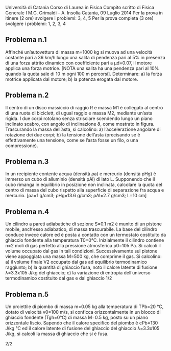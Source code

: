 Università di Catania
Corso di Laurea in Fisica
Compito scritto di Fisica Generale I
M.G. Grimaldi – A. Insolia
Catania, 09 Luglio 2014
Per la prova in itinere (2 ore) svolgere i problemi: 3, 4, 5
Per la prova completa (3 ore) svolgere i problemi: 1, 2, 3, 4
## Problema n.1
Affinché un’autovettura di massa m=1000 kg si muova ad una velocità costante pari a 36 km/h
lungo una salita di pendenza pari al 5% in presenza di una forza attrito dinamico con coefficiente
pari a µd=0.07, il motore applica una forza motrice. [NOTA una salita ha una pendenza pari al 10%
quando la quota sale di 10 m ogni 100 m percorsi]. Determinare:
a) la forza motrice applicata dal motore;
b) la potenza erogata dal motore.
## Problema n.2
Il centro di un disco massiccio di raggio R e massa M1 è collegato al
centro di una ruota di biciclett, di ugual raggio e massa M2,
mediante un’asta rigida. I due corpi rotolano senza strisciare
scendendo lungo un piano inclinato scabro, con angolo di
inclinazione ϑ, come mostrato in figura. Trascurando la massa
dell’asta, si calcolino:
a) l’accelerazione angolare di rotazione dei due corpi;
b) la tensione dell’asta (precisando se è effettivamente una
tensione, come se l’asta fosse un filo, o una compressione).
## Problema n.3
In un recipiente contente acqua (densità ρa) e mercurio (densità ρHg)
è immerso un cubo di alluminio (densità ρAl) di lato L. Supponendo
che il cubo rimanga in equilibrio in posizione non inclinata, calcolare
la quota del centro di massa del cubo rispetto alla superficie di
separazione fra acqua e mercurio. [ρa=1 g/cm3; ρHg=13.6 g/cm3;
ρAl=2.7 g/cm3; L=10 cm]

## Problema n.4
Un cilindro a pareti adiabatiche di sezione S=0.1 m2 è munito di un pistone mobile, anch’esso
adiabatico, di massa trascurabile. La base del cilindro conduce invece calore ed è posta a contatto
con un termostato costituito da ghiaccio fondente alla temperatura T0=0°C. Inizialmente il cilindro
contiene n=2 moli di gas perfetto alla pressione atmosferica p0=105 Pa. Si calcoli il volume
occupato dal gas in tali condizioni. Successivamente sul pistone viene appoggiata una massa
M=500 kg, che comprime il gas. Si calcolino:
a) il volume finale V2 occupato dal gas ad equilibrio termodinamico raggiunto;
b) la quantità di ghiaccio fusa, noto il calore latente di fusione λ=3.3x105 J/kg del ghiaccio;
c) la variazione di entropia dell’universo termodinamico costituito dal gas e dal ghiaccio
1/2

## Problema n.5
Un proiettile di piombo di massa m=0.05 kg alla temperatura di TPb=20 °C, dotato di velocità
v0=100 m/s, si conficca orizzontalmente in un blocco di ghiaccio fondente (Tgh=0°C) di massa
M=0.5 kg, posto su un piano orizzontale liscio. Sapendo che il calore specifico del piombo è
cPb=130 J/kg °C ed il calore latente di fusione del ghiaccio del ghiaccio λ=3.3x105 J/kg, si calcoli la
massa di ghiaccio che si è fusa.

2/2

